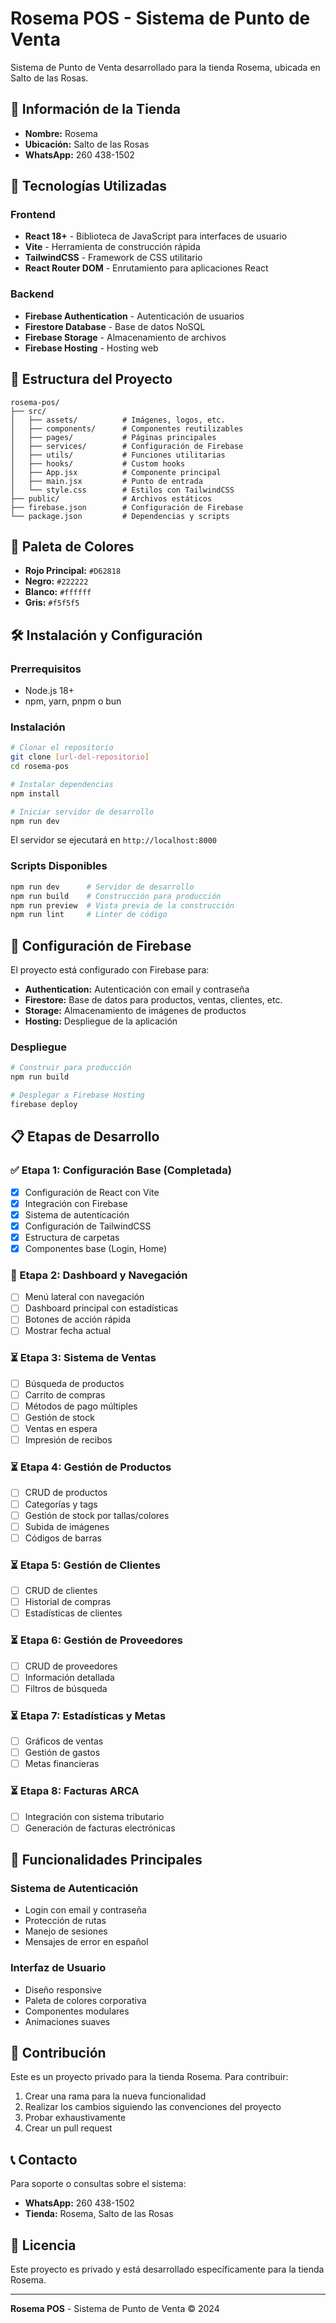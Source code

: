 # Rosema POS - Sistema de Punto de Venta

Sistema de Punto de Venta desarrollado para la tienda Rosema, ubicada en Salto de las Rosas.

## 🏪 Información de la Tienda

- **Nombre:** Rosema
- **Ubicación:** Salto de las Rosas
- **WhatsApp:** 260 438-1502

## 🚀 Tecnologías Utilizadas

### Frontend
- **React 18+** - Biblioteca de JavaScript para interfaces de usuario
- **Vite** - Herramienta de construcción rápida
- **TailwindCSS** - Framework de CSS utilitario
- **React Router DOM** - Enrutamiento para aplicaciones React

### Backend
- **Firebase Authentication** - Autenticación de usuarios
- **Firestore Database** - Base de datos NoSQL
- **Firebase Storage** - Almacenamiento de archivos
- **Firebase Hosting** - Hosting web

## 📁 Estructura del Proyecto

```
rosema-pos/
├── src/
│   ├── assets/          # Imágenes, logos, etc.
│   ├── components/      # Componentes reutilizables
│   ├── pages/           # Páginas principales
│   ├── services/        # Configuración de Firebase
│   ├── utils/           # Funciones utilitarias
│   ├── hooks/           # Custom hooks
│   ├── App.jsx          # Componente principal
│   ├── main.jsx         # Punto de entrada
│   └── style.css        # Estilos con TailwindCSS
├── public/              # Archivos estáticos
├── firebase.json        # Configuración de Firebase
└── package.json         # Dependencias y scripts
```

## 🎨 Paleta de Colores

- **Rojo Principal:** `#D62818`
- **Negro:** `#222222`
- **Blanco:** `#ffffff`
- **Gris:** `#f5f5f5`

## 🛠️ Instalación y Configuración

### Prerrequisitos
- Node.js 18+
- npm, yarn, pnpm o bun

### Instalación
```bash
# Clonar el repositorio
git clone [url-del-repositorio]
cd rosema-pos

# Instalar dependencias
npm install

# Iniciar servidor de desarrollo
npm run dev
```

El servidor se ejecutará en `http://localhost:8000`

### Scripts Disponibles
```bash
npm run dev      # Servidor de desarrollo
npm run build    # Construcción para producción
npm run preview  # Vista previa de la construcción
npm run lint     # Linter de código
```

## 🔐 Configuración de Firebase

El proyecto está configurado con Firebase para:
- **Authentication:** Autenticación con email y contraseña
- **Firestore:** Base de datos para productos, ventas, clientes, etc.
- **Storage:** Almacenamiento de imágenes de productos
- **Hosting:** Despliegue de la aplicación

### Despliegue
```bash
# Construir para producción
npm run build

# Desplegar a Firebase Hosting
firebase deploy
```

## 📋 Etapas de Desarrollo

### ✅ Etapa 1: Configuración Base (Completada)
- [x] Configuración de React con Vite
- [x] Integración con Firebase
- [x] Sistema de autenticación
- [x] Configuración de TailwindCSS
- [x] Estructura de carpetas
- [x] Componentes base (Login, Home)

### 🔄 Etapa 2: Dashboard y Navegación
- [ ] Menú lateral con navegación
- [ ] Dashboard principal con estadísticas
- [ ] Botones de acción rápida
- [ ] Mostrar fecha actual

### ⏳ Etapa 3: Sistema de Ventas
- [ ] Búsqueda de productos
- [ ] Carrito de compras
- [ ] Métodos de pago múltiples
- [ ] Gestión de stock
- [ ] Ventas en espera
- [ ] Impresión de recibos

### ⏳ Etapa 4: Gestión de Productos
- [ ] CRUD de productos
- [ ] Categorías y tags
- [ ] Gestión de stock por tallas/colores
- [ ] Subida de imágenes
- [ ] Códigos de barras

### ⏳ Etapa 5: Gestión de Clientes
- [ ] CRUD de clientes
- [ ] Historial de compras
- [ ] Estadísticas de clientes

### ⏳ Etapa 6: Gestión de Proveedores
- [ ] CRUD de proveedores
- [ ] Información detallada
- [ ] Filtros de búsqueda

### ⏳ Etapa 7: Estadísticas y Metas
- [ ] Gráficos de ventas
- [ ] Gestión de gastos
- [ ] Metas financieras

### ⏳ Etapa 8: Facturas ARCA
- [ ] Integración con sistema tributario
- [ ] Generación de facturas electrónicas

## 🔧 Funcionalidades Principales

### Sistema de Autenticación
- Login con email y contraseña
- Protección de rutas
- Manejo de sesiones
- Mensajes de error en español

### Interfaz de Usuario
- Diseño responsive
- Paleta de colores corporativa
- Componentes modulares
- Animaciones suaves

## 🤝 Contribución

Este es un proyecto privado para la tienda Rosema. Para contribuir:

1. Crear una rama para la nueva funcionalidad
2. Realizar los cambios siguiendo las convenciones del proyecto
3. Probar exhaustivamente
4. Crear un pull request

## 📞 Contacto

Para soporte o consultas sobre el sistema:
- **WhatsApp:** 260 438-1502
- **Tienda:** Rosema, Salto de las Rosas

## 📄 Licencia

Este proyecto es privado y está desarrollado específicamente para la tienda Rosema.

---

**Rosema POS** - Sistema de Punto de Venta © 2024
